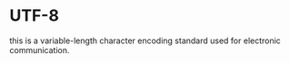 <h1>UTF-8</h1>
<p>this  is a variable-length character encoding standard used for electronic communication.</p>
